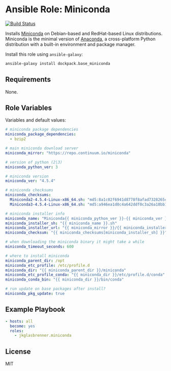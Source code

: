 # Ansible Role: Miniconda

[![Build Status](https://travis-ci.org/jkglasbrenner/ansible-role-miniconda.svg?branch=master)](https://travis-ci.org/jkglasbrenner/ansible-role-miniconda)

Installs [Miniconda](https://conda.io/miniconda.html) on Debian-based and RedHat-based Linux distributions. Miniconda is the minimal version of [Anaconda](https://www.anaconda.com/distribution/), a cross-platform Python distribution with a built-in environment and package manager.

Install this role using `ansible-galaxy`:

```bash
ansible-galaxy install dockpack.base_miniconda
```

## Requirements

None.

## Role Variables

Variables and default values:

```yaml
# miniconda package dependencies
miniconda_package_dependencies:
  - bzip2

# main miniconda download server
miniconda_mirror: "https://repo.continuum.io/miniconda"

# version of python (2|3)
miniconda_python_ver: 3

# miniconda version
miniconda_ver: "4.5.4"

# miniconda checksums
miniconda_checksums:
  Miniconda2-4.5.4-Linux-x86_64.sh: "md5:8a1c02f6941d8778f8afad7328265cf5"
  Miniconda3-4.5.4-Linux-x86_64.sh: "md5:a946ea1d0c4a642ddf0c3a26a18bb16d"

# miniconda installer info
miniconda_name: "Miniconda{{ miniconda_python_ver }}-{{ miniconda_ver }}-Linux-x86_64"
miniconda_installer_sh: "{{ miniconda_name }}.sh"
miniconda_installer_url: "{{ miniconda_mirror }}/{{ miniconda_installer_sh }}"
miniconda_checksum: "{{ miniconda_checksums[miniconda_installer_sh] }}"

# when downloading the miniconda binary it might take a while
miniconda_timeout_seconds: 600

# where to install miniconda
miniconda_parent_dir: /opt
miniconda_etc_profile: /etc/profile.d
miniconda_dir: "{{ miniconda_parent_dir }}/miniconda"
miniconda_etc_profile_conda: "{{ miniconda_dir }}/etc/profile.d/conda"
miniconda_conda_bin: "{{ miniconda_dir }}/bin/conda"

# run update on base packages after install?
miniconda_pkg_update: true
```

## Example Playbook

```yaml
- hosts: all
  become: yes
  roles:
    - jkglasbrenner.miniconda
```

## License

MIT
